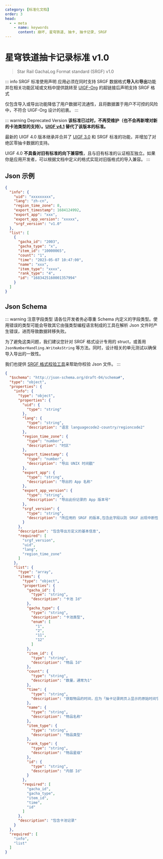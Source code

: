 ```yaml
---
category: [标准化文档]
order: 3
head:
  - - meta
    - name: keywords
      content: 崩坏, 星穹铁道, 抽卡, 抽卡记录, SRGF
---
```


# 星穹铁道抽卡记录标准 v1.0

> Star Rail GachaLog Format standard (SRGF) v1.0 <Badge text="Legacy" type="message" />

::: info SRGF 标准使用声明
应用必须在同时支持 SRGF 数据格式**导入**和**导出**功能并在相关功能区域或文档中提供跳转至 [UIGF-Org](https://uigf.org) 的超链接后声明支持 SRGF 格式

仅包含导入或导出功能降低了用户数据可流通性，且将数据置于用户不可控的风险中，不符合 UIGF-Org 设计的初衷。
:::

::: warning Deprecated Version
**该标准已过时，不再受维护（也不会再新增对新的卡池类型的支持）。[UIGF v4.1](uigf.md) 替代了该版本的标准。**

最新的 UIGF 4.0 版本继承并合并了 [UIGF 3.0](./uigf-legacy-v3.0.md) 和 SRGF 标准的功能，并增加了对绝区零抽卡数据的支持。

UIGF 4.0 **不具备对旧有标准的向下兼容性**，且与旧有标准的认证相互独立。如果你是应用开发者，可以根据文档中定义的格式实现对旧版格式的导入兼容。
:::

## Json 示例

```json
{
  "info": {
    "uid": "xxxxxxxxx",
    "lang": "zh-cn",
    "region_time_zone": 8,
    "export_timestamp": 1684124992,
    "export_app": "xxx",
    "export_app_version": "xxxxx",
    "srgf_version": "v1.0"
  },
  "list": [
    {
      "gacha_id": "2003",
      "gacha_type": "x",
      "item_id": "10000065",
      "count": "1",
      "time": "2023-05-07 10:47:00",
      "name": "xxx",
      "item_type": "xxxx",
      "rank_type": "4",
      "id": "1683425160001357994"
    }
  ]
}
```

## Json Schema

::: warning 注意字段类型
请各位开发者务必尊重 Schema 内定义的字段类型。使用错误的类型可能会导致其它由强类型编程语言制成的工具在解析 Json 文件时产生错误，进而导致数据转移失败。

为了避免这类问题，我们建议您针对 SRGF 格式设计专用的 struct，或善用 `JsonNumberHandling.WriteAsString` 等方法。同时，设计相关的单元测试以确保导入导出的一致性。

我们也提供 [SRGF 格式校验工具](https://schema.uigf.org/?schema=srgf)来帮助你校验 Json 文件。
:::

```json
{
  "$schema": "http://json-schema.org/draft-04/schema#",
  "type": "object",
  "properties": {
    "info": {
      "type": "object",
      "properties": {
        "uid": {
          "type": "string"
        },
        "lang": {
          "type": "string",
          "description": "语言 languagecode2-country/regioncode2"
        },
        "region_time_zone": {
          "type": "number",
          "description": "时区"
        },
        "export_timestamp": {
          "type": "number",
          "description": "导出 UNIX 时间戳"
        },
        "export_app": {
          "type": "string",
          "description": "导出的 App 名称"
        },
        "export_app_version": {
          "type": "string",
          "description": "导出此份记录的 App 版本号"
        },
        "srgf_version": {
          "type": "string",
          "description": "所应用的 SRGF 的版本,包含此字段以防 SRGF 出现中断性变更时，App 无法处理"
        }
      },
      "description": "包含导出方定义的基本信息",
      "required": [
        "srgf_version",
        "uid",
        "lang",
        "region_time_zone"
      ]
    },
    "list": {
      "type": "array",
      "items": {
        "type": "object",
        "properties": {
          "gacha_id": {
            "type": "string",
            "description": "卡池 Id"
          },
          "gacha_type": {
            "type": "string",
            "description": "卡池类型",
            "enum": [
              "1",
              "2",
              "11",
              "12"
            ]
          },
          "item_id": {
            "type": "string",
            "description": "物品 Id"
          },
          "count": {
            "type": "string",
            "description": "数量，通常为1"
          },
          "time": {
            "type": "string",
            "description": "获取物品的时间，应为「抽卡记录网页上显示的原始时间字符串」而非任何转换过的值。如果设备时区与服务器时区不一致，任意类型转换将会导致时区转换出现误差（除非应用进行了特殊处理）。"
          },
          "name": {
            "type": "string",
            "description": "物品名称"
          },
          "item_type": {
            "type": "string",
            "description": "物品类型"
          },
          "rank_type": {
            "type": "string",
            "description": "物品星级"
          },
          "id": {
            "type": "string",
            "description": "内部 Id"
          }
        },
        "required": [
          "gacha_id",
          "gacha_type",
          "item_id",
          "time",
          "id"
        ]
      },
      "description": "包含卡池记录"
    }
  },
  "required": [
    "info",
    "list"
  ]
}
```
